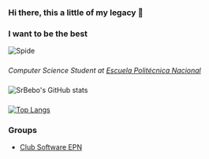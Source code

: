 ### Hi there, this a little of my legacy 👋
### I want to be the best
![Spide](https://c.tenor.com/AgcHnOwgmvsAAAAC/spiderman-dancing.gif)

###
*Computer Science Student at [Escuela Politécnica Nacional](https://www.epn.edu.ec/)*
###
![SrBebo's GitHub stats](https://github-readme-stats-eight-theta.vercel.app/api?username=SrBebo&show_icons=true&theme=github)
###
[![Top Langs](https://github-readme-stats-eight-theta.vercel.app/api/top-langs/?username=SrBebo&langs_count=8&theme=github)](https://github.com/SrBebo/github-readme-stats)
### Groups 
- [Club Software EPN](https://github.com/Club-de-Software-EPN)


<!--
**Fabricio2502/Fabricio2502** is a ✨ _special_ ✨ repository because its `README.md` (this file) appears on your GitHub profile.

Here are some ideas to get you started:

- 🔭 I’m currently working on ...
- 🌱 I’m currently learning ...
- 👯 I’m looking to collaborate on ...
- 🤔 I’m looking for help with ...
- 💬 Ask me about ...
- 📫 How to reach me: ...
- 😄 Pronouns: ...
- ⚡ Fun fact: ...
-->
